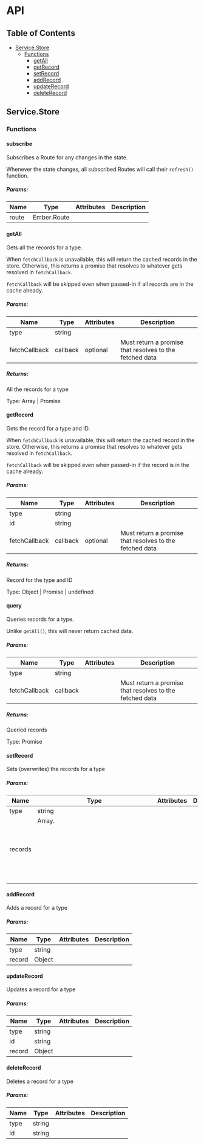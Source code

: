 # API

## Table of Contents

- [Service.Store](#service.store)
  - [Functions](#functions)
    - [getAll](#getall)
    - [getRecord](#getrecord)
    - [setRecord](#setrecord)
    - [addRecord](#addrecord)
    - [updateRecord](#updaterecord)
    - [deleteRecord](#deleterecord)

## Service.Store

### Functions

#### subscribe

Subscribes a Route for any changes in the state.

Whenever the state changes, all subscribed Routes will call their `refresh()` function.

##### Params:

| Name  | Type        | Attributes | Description |
| ----- | ----------- | ---------- | ------------|
| route | Ember.Route |            |             |

#### getAll

Gets all the records for a type.

When `fetchCallback` is unavailable, this will return the cached records in the store. Otherwise, this returns a promise that resolves to whatever gets resolved in `fetchCallback`.

`fetchCallback` will be skipped even when passed-in if all records are in the cache already.

##### Params:

| Name          | Type     | Attributes | Description                                             |
| ------------- | -------- | ---------- | ------------------------------------------------------- |
| type          | string   |            |                                                         |
| fetchCallback | callback | optional   | Must return a promise that resolves to the fetched data |

##### Returns:

All the records for a type

Type: Array | Promise

#### getRecord

Gets the record for a type and ID.

When `fetchCallback` is unavailable, this will return the cached record in the store. Otherwise, this returns a promise that resolves to whatever gets resolved in `fetchCallback`.

`fetchCallback` will be skipped even when passed-in if the record is in the cache already.

##### Params:

| Name          | Type     | Attributes | Description                                             |
| ------------- | -------- | ---------- | --------------------------------------------------------|
| type          | string   |            |                                                         |
| id            | string   |            |                                                         |
| fetchCallback | callback | optional   | Must return a promise that resolves to the fetched data |

##### Returns:

Record for the type and ID

Type: Object | Promise | undefined

#### query

Queries records for a type.

Unlike `getAll()`, this will never return cached data.

##### Params:

| Name          | Type     | Attributes | Description                                             |
| ------------- | -------- | ---------- | ------------------------------------------------------- |
| type          | string   |            |                                                         |
| fetchCallback | callback |            | Must return a promise that resolves to the fetched data |

##### Returns:

Queried records

Type: Promise

#### setRecord

Sets (overwrites) the records for a type

##### Params:

| Name    | Type           | Attributes | Description |
| --------| -------------- | ---------- | ------------|
| type    | string         |            |             |
| records | Array.<Object> |            |             |

#### addRecord

Adds a record for a type

##### Params:

| Name   | Type   | Attributes | Description |
| -------| -------| ---------- | ------------|
| type   | string |            |             |
| record | Object |            |             |

#### updateRecord

Updates a record for a type

##### Params:

| Name   | Type   | Attributes | Description |
| -------| -------| ---------- | ------------|
| type   | string |            |             |
| id     | string |            |             |
| record | Object |            |             |

#### deleteRecord

Deletes a record for a type

##### Params:

| Name   | Type   | Attributes | Description |
| -------| -------| ---------- | ------------|
| type   | string |            |             |
| id     | string |            |             |
